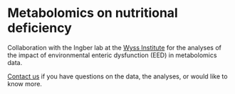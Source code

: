 # Metabolomics on nutritional deficiency

Collaboration with the Ingber lab at the [Wyss Institute](http://www.wyss.harvard.edu) for the analyses of the impact of environmental enteric dysfunction (EED) in metabolomics data. 

[Contact us](mailto:midas@wyss.harvard.edu) if you have questions on the data, the analyses, or would like to know more.
